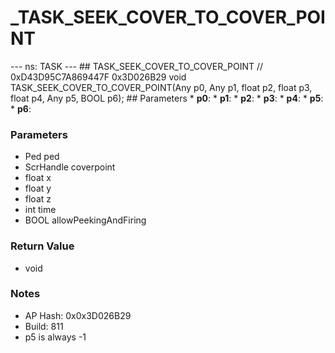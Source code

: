 # _TASK_SEEK_COVER_TO_COVER_POINT

--- ns: TASK --- ## TASK_SEEK_COVER_TO_COVER_POINT  // 0xD43D95C7A869447F 0x3D026B29 void TASK_SEEK_COVER_TO_COVER_POINT(Any p0, Any p1, float p2, float p3, float p4, Any p5, BOOL p6);   ## Parameters * **p0**: * **p1**: * **p2**: * **p3**: * **p4**: * **p5**: * **p6**:

### Parameters
* Ped ped
* ScrHandle coverpoint
* float x
* float y
* float z
* int time
* BOOL allowPeekingAndFiring

### Return Value
* void

### Notes
* AP Hash: 0x0x3D026B29
* Build: 811
* p5 is always -1

